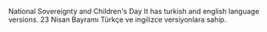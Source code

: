 National Sovereignty and Children's Day
It has turkish and english language versions.
23 Nisan Bayramı
Türkçe ve ingilizce versiyonlara sahip.
